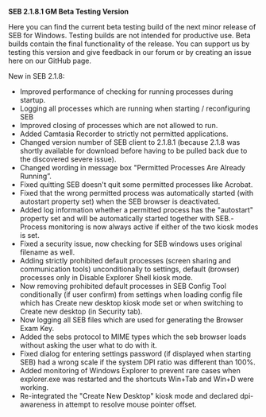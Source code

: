 **SEB 2.1.8.1 GM Beta Testing Version**

Here you can find the current beta testing build of the next minor release of SEB for Windows. Testing builds are not intended for productive use. Beta builds contain the final functionality of the release. You can support us by testing this version and give feedback in our forum or by creating an issue here on our GitHub page. 

New in SEB 2.1.8:

- Improved performance of checking for running processes during startup.
- Logging all processes which are running when starting / reconfiguring SEB
- Improved closing of processes which are not allowed to run.
- Added Camtasia Recorder to strictly not permitted applications.
- Changed version number of SEB client to 2.1.8.1 (because 2.1.8 was shortly available for download before having to be pulled back due to the discovered severe issue).
- Changed wording in message box "Permitted Processes Are Already Running”.
- Fixed quitting SEB doesn't quit some permitted processes like Acrobat.
- Fixed that the wrong permitted process was automatically started (with autostart property set) when the SEB browser is deactivated.
- Added log information whether a permitted process has the "autostart" property set and will be automatically started together with SEB.- Process monitoring is now always active if either of the two kiosk modes is set.
- Fixed a security issue, now checking for SEB windows uses original filename as well.
- Adding strictly prohibited default processes (screen sharing and communication tools) unconditionally to settings, default (browser) processes only in Disable Explorer Shell kiosk mode.
- Now removing prohibited default processes in SEB Config Tool conditionally (if user confirm) from settings when loading config file which has Create new desktop kiosk mode set or when switching to Create new desktop (in Security tab).
- Now logging all SEB files which are used for generating the Browser Exam Key.
- Added the sebs protocol to MIME types which the seb browser loads without asking the user what to do with it.
- Fixed dialog for entering settings password (if displayed when starting SEB) had a wrong scale if the system DPI ratio was different than 100%.
- Added monitoring of Windows Explorer to prevent rare cases when explorer.exe was restarted and the shortcuts Win+Tab and Win+D were working.
- Re-integrated the "Create New Desktop" kiosk mode and declared dpi-awareness in attempt to resolve mouse pointer offset.